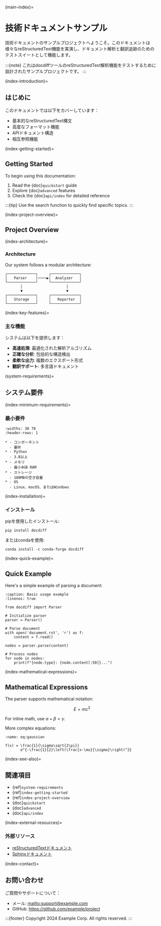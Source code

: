 (main-index)=

# 技術ドキュメントサンプル

技術ドキュメントのサンプルプロジェクトへようこそ。このドキュメントは
様々なreStructuredText機能を実演し、ドキュメント解析と翻訳追跡のための
テストスイートとして機能します。

:::{note}
これはdocdiffツールのreStructuredText解析機能をテストするために
設計されたサンプルプロジェクトです。
:::

(index-introduction)=

## はじめに

このドキュメントでは以下をカバーしています：

- 基本的なreStructuredText構文
- 高度なフォーマット機能
- APIドキュメント構造
- 相互参照機能

(index-getting-started)=

## Getting Started

To begin using this documentation:

1. Read the {doc}`quickstart` guide
2. Explore {doc}`advanced` features
3. Check the {doc}`api/index` for detailed reference

:::{tip}
Use the search function to quickly find specific topics.
:::

(index-project-overview)=

## Project Overview

(index-architecture)=

### Architecture

Our system follows a modular architecture:

```text
┌─────────────┐     ┌─────────────┐
│   Parser    │────▶│  Analyzer   │
└─────────────┘     └─────────────┘
       │                    │
       ▼                    ▼
┌─────────────┐     ┌─────────────┐
│   Storage   │     │   Reporter  │
└─────────────┘     └─────────────┘
```

(index-key-features)=

### 主な機能

システムは以下を提供します：

- **高速処理**: 最適化された解析アルゴリズム
- **正確な分析**: 包括的な構造検出
- **柔軟な出力**: 複数のエクスポート形式
- **翻訳サポート**: 多言語ドキュメント

(system-requirements)=

## システム要件

(index-minimum-requirements)=

### 最小要件

```{list-table} システム要件
:widths: 30 70
:header-rows: 1

* - コンポーネント
  - 要件
* - Python
  - 3.8以上
* - メモリ
  - 最小4GB RAM
* - ストレージ
  - 100MBの空き容量
* - OS
  - Linux、macOS、またはWindows
```

(index-installation)=

### インストール

pipを使用したインストール:

```
pip install docdiff
```

またはcondaを使用:

```
conda install -c conda-forge docdiff
```

(index-quick-example)=

## Quick Example

Here's a simple example of parsing a document:

```{code-block} python
:caption: Basic usage example
:linenos: true

from docdiff import Parser

# Initialize parser
parser = Parser()

# Parse document
with open('document.rst', 'r') as f:
    content = f.read()

nodes = parser.parse(content)

# Process nodes
for node in nodes:
    print(f"{node.type}: {node.content[:50]}...")
```

(index-mathematical-expressions)=

## Mathematical Expressions

The parser supports mathematical notation:

$$
E = mc^2
$$

For inline math, use $\alpha + \beta = \gamma$.

More complex equations:

```{math}
:name: eq:gaussian

f(x) = \frac{1}{\sigma\sqrt{2\pi}}
       e^{-\frac{1}{2}\left(\frac{x-\mu}{\sigma}\right)^2}
```

(index-see-also)=

## 関連項目

- {ref}`system-requirements`
- {ref}`index-getting-started`
- {ref}`index-project-overview`
- {doc}`quickstart`
- {doc}`advanced`
- {doc}`api/index`

(index-external-resources)=

### 外部リソース

- [reStructuredTextドキュメント](https://docutils.sourceforge.io/rst.html)
- [Sphinxドキュメント](https://www.sphinx-doc.org/)

(index-contact)=

## お問い合わせ

ご質問やサポートについて：

- メール: <mailto:support@example.com>
- GitHub: <https://github.com/example/project>

:::{footer}
Copyright 2024 Example Corp. All rights reserved.
:::

